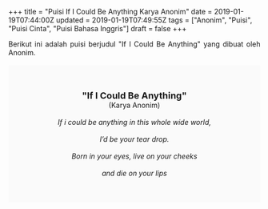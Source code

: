 +++
title = "Puisi If I Could Be Anything Karya Anonim"
date = 2019-01-19T07:44:00Z
updated = 2019-01-19T07:49:55Z
tags = ["Anonim", "Puisi", "Puisi Cinta", "Puisi Bahasa Inggris"]
draft = false
+++

<div dir="ltr" style="text-align: left;" trbidi="on"><div style="text-align: justify;">Berikut ini adalah puisi berjudul "If I Could Be Anything" yang dibuat oleh Anonim.</div><br /><div style="background: #FAFAFA; font-size: 14px; height: auto; margin: 0 auto; padding: 50px; text-align: center; width: auto;"><span style="font-size: 18px;"><b>"If I Could Be Anything"</b></span><br />(Karya Anonim) <br /><br /><i>If i could be anything in this whole wide world,<br /><br />I’d be your tear drop.<br /><br />Born in your eyes, live on your cheeks<br /><br />and die on your lips</i> </div></div>
